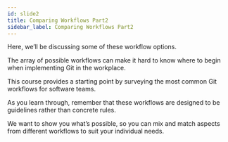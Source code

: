 ```yaml
---
id: slide2
title: Comparing Workflows Part2
sidebar_label: Comparing Workflows Part2
---
```



<!-- ![xxx](https://raw.githubusercontent.com/ChickenKyiv/awesome-git-article/master/img/merge/simple-git-flow.png) -->

Here, we’ll be discussing some of these workflow options.

The array of possible workflows can make it hard to know where to begin when implementing Git in the workplace.

This course provides a starting point by surveying the most common Git workflows for software teams.

As you learn through, remember that these workflows are designed to be guidelines rather than concrete rules.

We want to show you what’s possible, so you can mix and match aspects from different workflows to suit your individual needs.
